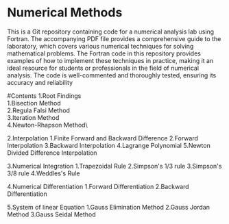 # Numerical Methods

This is a Git repository containing code for a numerical analysis lab using Fortran. The accompanying PDF file provides a comprehensive guide to the laboratory, which covers various numerical techniques for solving mathematical problems. The Fortran code in this repository provides examples of how to implement these techniques in practice, making it an ideal resource for students or professionals in the field of numerical analysis. The code is well-commented and thoroughly tested, ensuring its accuracy and reliability

#Contents
1.Root Findings\
  1.Bisection Method\
  2.Regula Falsi Method\
  3.Iteration Method\
  4.Newton-Rhapson Method\
  
2.Interpolation
  1.Finite Forward and Backward Difference
  2.Forward Interpolation
  3.Backward Interpolation
  4.Lagrange Polynomial
  5.Newton Divided Difference Interpolation
  
3.Numerical Integration
  1.Trapezoidal Rule
  2.Simpson's 1/3 rule
  3.Simpson's 3/8 rule
  4.Weddles's Rule
  
4.Numerical Differentiation
  1.Forward Differentiation
  2.Backward Differentiation

5.System of linear Equation
  1.Gauss Elimination Method
  2.Gauss Jordan Method
  3.Gauss Seidal Method
